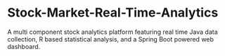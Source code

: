 # Stock-Market-Real-Time-Analytics
A multi component stock analytics platform featuring real time Java data collection, R based statistical analysis, and a Spring Boot powered web dashboard.

